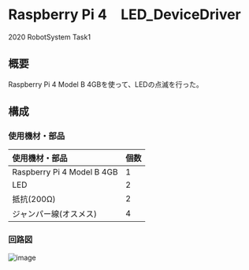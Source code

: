 # Raspberry Pi 4　LED_DeviceDriver
2020 RobotSystem Task1

## 概要
Raspberry Pi 4 Model B 4GBを使って、LEDの点滅を行った。

## 構成

### 使用機材・部品

|使用機材・部品|個数|
|:---|:---|
|Raspberry Pi 4 Model B 4GB|1|
|LED|2|
|抵抗(200Ω)|2|
|ジャンパー線(オスメス)|4|

### 回路図
![image](https://user-images.githubusercontent.com/55969921/101446713-2039b680-3967-11eb-95f4-cbf24a51b713.png)


